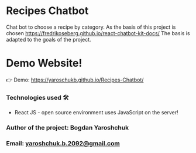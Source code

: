 # Recipes Chatbot 
Chat bot to choose a recipe by category.
As the basis of this project is chosen https://fredrikoseberg.github.io/react-chatbot-kit-docs/
The basis is adapted to the goals of the project.

# Demo Website!
👉 Demo: https://yaroschukb.github.io/Recipes-Chatbot/

### Technologies used 🛠️

* React JS - open source environment uses JavaScript on the server!

### Author of the project: **Bogdan Yaroshchuk**
### Email: **yaroshchuk.b.2092@gmail.com**
     
